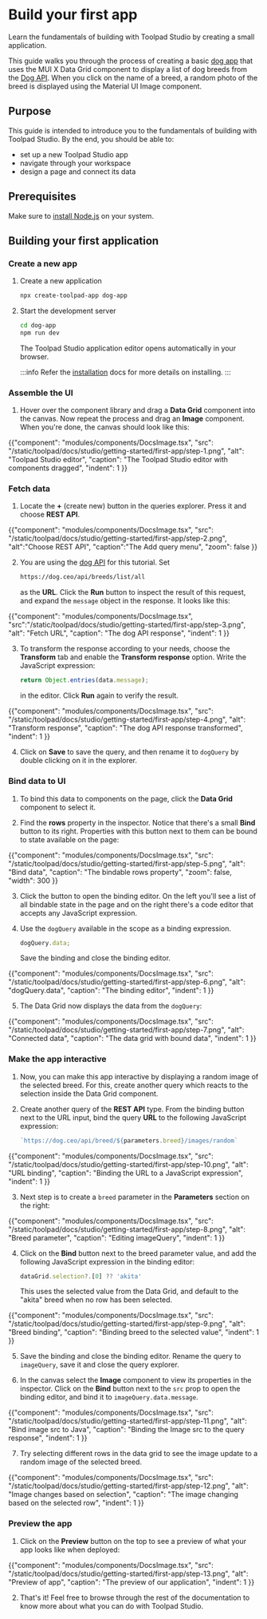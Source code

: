 # Build your first app

<p class="description">Learn the fundamentals of building with Toolpad Studio by creating a small application.</p>

This guide walks you through the process of creating a basic [dog app](https://mui-toolpad-dog-app-production.up.railway.app/prod/pages/page) that uses the MUI X Data Grid component to display a list of dog breeds from the [Dog API](https://dog.ceo/dog-api/).
When you click on the name of a breed, a random photo of the breed is displayed using the Material UI Image component.

## Purpose

This guide is intended to introduce you to the fundamentals of building with Toolpad Studio.
By the end, you should be able to:

- set up a new Toolpad Studio app
- navigate through your workspace
- design a page and connect its data

## Prerequisites

Make sure to [install Node.js](https://nodejs.org/en) on your system.

## Building your first application

### Create a new app

1. Create a new application

   ```bash
   npx create-toolpad-app dog-app
   ```

1. Start the development server

   ```bash
   cd dog-app
   npm run dev
   ```

   The Toolpad Studio application editor opens automatically in your browser.

   :::info
   Refer the [installation](/toolpad/studio/getting-started/installation/) docs for more details on installing.
   :::

### Assemble the UI

1. Hover over the component library and drag a **Data Grid** component into the canvas. Now repeat the process and drag an **Image** component. When you're done, the canvas should look like this:

{{"component": "modules/components/DocsImage.tsx", "src": "/static/toolpad/docs/studio/getting-started/first-app/step-1.png", "alt": "Toolpad Studio editor", "caption": "The Toolpad Studio editor with components dragged", "indent": 1  }}

### Fetch data

1. Locate the **+** (create new) button in the queries explorer. Press it and choose **REST API**.

{{"component": "modules/components/DocsImage.tsx", "src": "/static/toolpad/docs/studio/getting-started/first-app/step-2.png", "alt":"Choose REST API", "caption":"The Add query menu", "zoom": false  }}

2. You are using the [dog API](https://dog.ceo/dog-api/) for this tutorial. Set

   ```html
   https://dog.ceo/api/breeds/list/all
   ```

   as the **URL**. Click the **Run** button to inspect the result of this request, and expand the `message` object in the response. It looks like this:

{{"component": "modules/components/DocsImage.tsx", "src":"/static/toolpad/docs/studio/getting-started/first-app/step-3.png", "alt": "Fetch URL", "caption": "The dog API response", "indent": 1  }}

3. To transform the response
   according to your needs, choose the **Transform** tab and enable the **Transform
   response** option. Write the JavaScript expression:

   ```js
   return Object.entries(data.message);
   ```

   in the editor. Click **Run** again to verify the result.

{{"component": "modules/components/DocsImage.tsx", "src": "/static/toolpad/docs/studio/getting-started/first-app/step-4.png", "alt": "Transform response", "caption": "The dog API response transformed", "indent": 1  }}

4. Click on **Save** to save the query, and then rename it to `dogQuery` by double clicking on it in the explorer.

### Bind data to UI

1. To bind this data to components on the page, click the **Data Grid** component to select it.

1. Find the **rows** property in the inspector. Notice that there's a small **Bind** button to its right. Properties with this button next to them can be bound to state available on the page:

{{"component": "modules/components/DocsImage.tsx", "src": "/static/toolpad/docs/studio/getting-started/first-app/step-5.png", "alt": "Bind data", "caption": "The bindable rows property", "zoom": false, "width": 300 }}

3. Click the button to open the binding editor. On the left you'll see a list of all bindable state in the page and on the right there's a code editor that accepts any JavaScript expression.

1. Use the `dogQuery` available in the scope as a binding expression.

   ```js
   dogQuery.data;
   ```

   Save the binding and close the binding editor.

{{"component": "modules/components/DocsImage.tsx", "src": "/static/toolpad/docs/studio/getting-started/first-app/step-6.png", "alt": "dogQuery.data", "caption": "The binding editor", "indent": 1  }}

5. The Data Grid now displays the data from the `dogQuery`:

{{"component": "modules/components/DocsImage.tsx", "src": "/static/toolpad/docs/studio/getting-started/first-app/step-7.png", "alt": "Connected data", "caption": "The data grid with bound data", "indent": 1  }}

### Make the app interactive

1. Now, you can make this app interactive by displaying a random image of the selected breed. For this, create another query which reacts to the selection inside the Data Grid component.

2. Create another query of the **REST API** type. From the binding button next to the URL input, bind the query **URL** to the following JavaScript expression:

   <!-- prettier-ignore -->
   ```js
   `https://dog.ceo/api/breed/${parameters.breed}/images/random`
   ```

{{"component": "modules/components/DocsImage.tsx", "src": "/static/toolpad/docs/studio/getting-started/first-app/step-10.png", "alt": "URL binding", "caption": "Binding the URL to a JavaScript expression", "indent": 1 }}

3. Next step is to create a `breed` parameter in the **Parameters** section on the right:

{{"component": "modules/components/DocsImage.tsx", "src": "/static/toolpad/docs/studio/getting-started/first-app/step-8.png", "alt": "Breed parameter", "caption": "Editing imageQuery", "indent": 1  }}

4. Click on the **Bind** button next to the breed parameter value, and add the following JavaScript expression in the binding editor:

   <!-- prettier-ignore -->
   ```jsx
   dataGrid.selection?.[0] ?? 'akita'
   ```

   This uses the selected value from the Data Grid, and default to the "akita" breed when no row has been selected.

{{"component": "modules/components/DocsImage.tsx", "src": "/static/toolpad/docs/studio/getting-started/first-app/step-9.png", "alt": "Breed binding", "caption": "Binding breed to the selected value", "indent": 1  }}

5. Save the binding and close the binding editor. Rename the query to `imageQuery`, save it and close the query explorer.

6. In the canvas select the **Image** component to view its properties in the inspector. Click on the **Bind** button next to the `src` prop to open the binding editor, and bind it to `imageQuery.data.message`.

{{"component": "modules/components/DocsImage.tsx", "src": "/static/toolpad/docs/studio/getting-started/first-app/step-11.png", "alt": "Bind image src to Java", "caption": "Binding the Image src to the query response", "indent": 1  }}

7. Try selecting different rows in the data grid to see the image update to a random image of the selected breed.

{{"component": "modules/components/DocsImage.tsx", "src": "/static/toolpad/docs/studio/getting-started/first-app/step-12.png", "alt": "Image changes based on selection", "caption": "The image changing based on the selected row", "indent": 1  }}

### Preview the app

1. Click on the **Preview** button on the top to see a preview of what your app looks like when deployed:

{{"component": "modules/components/DocsImage.tsx", "src": "/static/toolpad/docs/studio/getting-started/first-app/step-13.png", "alt": "Preview of app", "caption": "The preview of our application", "indent": 1  }}

2. That's it! Feel free to browse through the rest of the documentation to know more about what you can do with Toolpad Studio.
